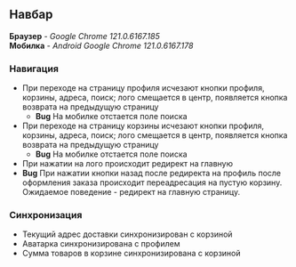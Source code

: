 ## Навбар

**Браузер** - _Google Chrome 121.0.6167.185_  
**Мобилка** - _Android Google Chrome 121.0.6167.178_

### Навигация

- При переходе на страницу профиля исчезают кнопки профиля, корзины, адреса, поиск; лого смещается в центр, появляется кнопка возврата на предыдущую страницу
  - **Bug** На мобилке отстается поле поиска
- При переходе на страницу корзины исчезают кнопки профиля, корзины, адреса, поиск; лого смещается в центр, появляется кнопка возврата на предыдущую страницу
  - **Bug** На мобилке отстается поле поиска
- При нажатии на лого происходит редирект на главную
- **Bug** При нажатии кнопки назад после редиректа на профиль после оформления заказа происходит переадресация на пустую корзину. Ожидаемое поведение - редирект на главную страницу.

### Синхронизация

- Текущий адрес доставки синхронизирован с корзиной
- Аватарка синхронизирована с профилем
- Сумма товаров в корзине синхронизирована с корзиной
